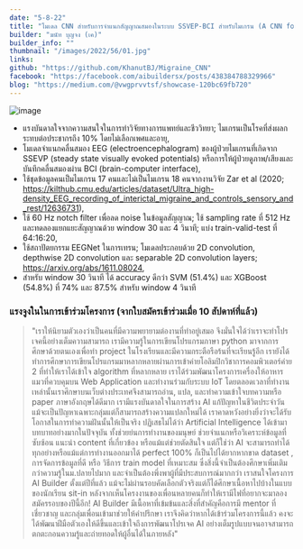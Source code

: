 ```yaml
---
date: "5-8-22"
title: "โมเดล CNN สำหรับการจำแนกสัญญาณสมองในระบบ SSVEP-BCI สำหรับไมเกรน (A CNN for Classification Task in SSVEP-BCI for Migraine)"
builder: "ฆนัท บุญจง (เค)"
builder_info: ""
thumbnail: "/images/2022/56/01.jpg"
links:
github: "https://github.com/KhanutBJ/Migraine_CNN"
facebook: "https://facebook.com/aibuildersx/posts/438384788329966"
blog: "https://medium.com/@vwgprvvtsf/showcase-120bc69fb720"
---
```


![image](/images/2022/56/01.jpg)

- แรงบันดาลใจจากความสนใจในการทำวิจัยทางการแพทย์และชีววิทยา; ไมเกรนเป็นโรคที่ส่งผลกระทบต่อประชากรถึง 10% โดยไม่เลือกเพศและอายุ,
- โมเดลจำแนกคลื่นสมอง EEG (electroencephalogram) ของผู้ป่วยไมเกรนที่เกิดจาก SSEVP (steady state visually evoked potentials) หรือการให้ผู้ป่วยดูภาพ/เสียงและบันทึกคลื่นสมองผ่าน BCI (brain-computer interface),
- ใช้ชุดข้อมูลคนเป็มไมเกรน 17 คนและไม่เป็นไมเกรน 18 คนจากงานวิจัย Zar et al (2020; https://kilthub.cmu.edu/articles/dataset/Ultra_high-density_EEG_recording_of_interictal_migraine_and_controls_sensory_and_rest/12636731),
- ใช้ 60 Hz notch filter เพื่อลด noise ในข้อมูลสัญญาณ; ใช้ sampling rate ที่ 512 Hz และทดลองแยกแยะสัญญาณด้วย window 30 และ 4 วินาที; แบ่ง train-valid-test ที่ 64:16:20,
- ใช้สถาปัตยกรรม EEGNet ในการเทรน; โมเดลประกอบด้วย 2D convolution, depthwise 2D convolution และ separable 2D convolution layers; https://arxiv.org/abs/1611.08024,
- สำหรับ window 30 วินาที ได้ accuracy ดีกว่า SVM (51.4%) และ XGBoost (54.8%) ที่ 74% และ 87.5% สำหรับ window 4 วินาที

### แรงจูงในในการเข้าร่วมโครงการ (จากใบสมัครเข้าร่วมเมื่อ 10 สัปดาห์ที่แล้ว)

> "เราให้นิยามตัวเองว่าเป็นคนที่มีความพยายามต่องานที่ทำอยู่เสมอ จึงมั่นใจได้ว่าเราจะทำโปรเจคนี้อย่างเต็มความสามารถ เรามีความรู้ในการเขียนโปรแกรมภาษา python มาจากการศึกษาด้วยตนเองเพื่อทำ project ในโรงเรียนและมีความกระตือรือร้นที่จะเรียนรู้อีก เรายังได้ทำการศึกษาการเขียนโปรแกรมมาหลากหลายผ่านการเข้าค่ายโอลิมปิกวิชาการคอมพิวเตอร์ค่าย 2 ที่ทำให้เราได้เข้าใจ algorithm ที่หลากหลาย เราได้ร่วมพัฒนาโครงการเครื่องให้อาหารแมวที่ควบคุมบน Web Application และทำงานร่วมกับระบบ IoT โดยตลอดเวลาที่ทำงานเหล่านั้นเราศึกษาบนเว็บต่างประเทศจึงสามารถอ่าน, แปล, และทำความเข้าใจบทความหรือ paper ภาษาอังกฤษได้ดีมาก เรามีแรงบันดาลใจในการสร้าง AI แก้ปัญหาในชีวิตประจำวัน แม้จะเป็นปัญหาเฉพาะกลุ่มแต่ก็สามารถสร้างความแปลกใหม่ได้ เราคาดหวังอย่างยิ่งว่าจะได้รับโอกาสในการทำความฝันนั้นให้เป็นจริง  ปฏิเสธไม่ได้ว่า Artificial Intelligence ได้เข้ามาบทบาทอย่างมากในปัจจุบัน ทั้งช่วยย่นการทำงานของมนุษย์ ช่วยจำแนกหรือวิเคราะห์ข้อมูลที่ซับซ้อน แนะนำ content ที่เกี่ยวข้อง หรือแม้แต่ช่วยตัดสินใจ แต่ก็ใช่ว่า AI จะสามารถทำได้ทุกอย่างหรือแม้แต่การทำงานออกมาได้ perfect 100% ก็เป็นไปได้ยากหากขาด dataset , การจัดการข้อมูลที่ดี หรือ วิธีการ train model ที่เหมาะสม ซึ่งสิ่งนี้จำเป็นต้องศึกษาเพิ่มเติมกว่าความรู้ในม.ปลายไปมาก และจำเป็นต้องพึ่งพาผู้ที่มีประสบการณ์มากกว่า  เราสนใจโครงการ AI Builder ตั้งแต่ปีที่แล้ว แม้จะไม่ผ่านรอบคัดเลือกตัวจริงแต่ก็ได้ศึกษาเนื้อหาไปบ้างในแบบของนักเรียน sit-in หลังจากเห็นโครงงานของเพื่อนหลายคนก็ทำให้เรามีไฟที่อยากจะมาลองสมัครรอบของปีนี้อีก! AI Builder มีเนื้อหาที่เข้มข้นและสิ่งที่สำคัญคือการมี mentor ที่เชี่ยวชาญ และกลุ่มเพื่อนเข้ามาช่วยให้คำปรึกษา เราจึงคิดว่าหากได้เข้าร่วมโครงการนี้แล้ว คงจะได้พัฒนาฝีมือตัวเองให้ดีขึ้นและเข้าใจถึงการพัฒนาโปรเจค AI อย่างเต็มรูปแบบจนอาจสามารถตกตะกอนความรู้และถ่ายทอดให้ผู้อื่นได้ในภายหลัง"